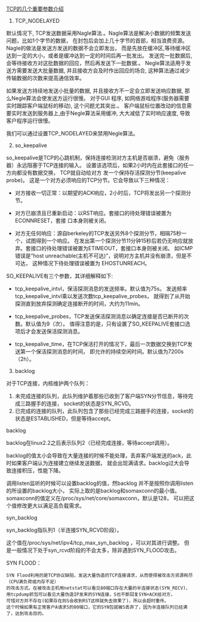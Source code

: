 [TCP的几个重要参数介绍](http://blog.csdn.net/abc86319253/article/details/50751734)

1. TCP_NODELAYED

默认情况下, TCP发送数据采用Nagle算法.。Nagle算法是解决小数据的频繁发送问题，比如1个字节的数据，
在封包后会加上几十字节的首部，相当浪费资源。Nagle的做法是发送方发送的数据不会立即发出，
而是先放在缓冲区,等待缓冲区达到一定的大小，或者是缓冲达到一定的时间后再一批发出。 
发送完一批数据后, 会等待接收方对这批数据的回应，然后再发送下一批数据.。
Negle算法适用于发送方需要发送大批量数据, 并且接收方会及时作出回应的场合, 
这种算法通过减少传输数据的次数来提高通信效率。

如果发送方持续地发送小批量的数据, 并且接收方不一定会立即发送响应数据, 那么Negle算法会使发送方运行很慢。
对于GUI 程序, 如网络游戏程序(服务器需要实时跟踪客户端鼠标的移动), 这个问题尤其突出.。
客户端鼠标位置改动的信息需要实时发送到服务器上,由于Negle算法采用缓冲, 大大减低了实时响应速度, 
导致客户程序运行很慢。

我们可以通过设置TCP_NODELAYED来禁用Negle算法。

2. so_keepalive

so_keepalive是TCP的心跳机制，保持连接检测对方主机是否崩溃，避免（服务器）永远阻塞于TCP连接的输入。
设置该选项后，如果2小时内在此套接口的任一方向都没有数据交换，
TCP就自动给对方 发一个保持存活探测分节(keepalive probe)。
这是一个对方必须响应的TCP分节。它会导致以下三种情况：

* 对方接收一切正常：以期望的ACK响应，2小时后，TCP将发出另一个探测分节。

* 对方已崩溃且已重新启动：以RST响应。套接口的待处理错误被置为ECONNRESET，套接 口本身则被关闭。

* 对方无任何响应：源自berkeley的TCP发送另外8个探测分节，相隔75秒一个，试图得到一个响应。
在发出第一个探测分节11分钟15秒后若仍无响应就放弃。套接口的待处理错误被置为ETIMEOUT，套接口本身则被关闭。
如ICMP错误是“host unreachable(主机不可达)”，说明对方主机并没有崩溃，但是不可达，
这种情况下待处理错误被置为 EHOSTUNREACH。

SO_KEEPALIVE有三个参数，其详细解释如下:

* tcp_keepalive_intvl，保活探测消息的发送频率。默认值为75s。
发送频率tcp_keepalive_intvl乘以发送次数tcp_keepalive_probes，
就得到了从开始探测直到放弃探测确定连接断开的时间，大约为11min。

* tcp_keepalive_probes，TCP发送保活探测消息以确定连接是否已断开的次数。默认值为9（次）。
值得注意的是，只有设置了SO_KEEPALIVE套接口选项后才会发送保活探测消息。

* tcp_keepalive_time，在TCP保活打开的情况下，最后一次数据交换到TCP发送第一个保活探测消息的时间，
即允许的持续空闲时间。默认值为7200s（2h）。

3. backlog

对于TCP连接，内核维护两个队列： 
1. 未完成连接的队列，此队列维护着那些已收到了客户端SYN分节信息，等待完成三路握手的连接，
socket的状态是SYN_RCVD。 
2. 已完成的连接的队列，此队列包含了那些已经完成三路握手的连接，socket的状态是ESTABLISHED，但是等待accept。

backlog

backlog在linux2.2之后表示队列2（已经完成连接，等待accept调用）。

backlog的值太小会导致在大量连接的时候不能处理，丢弃客户端发送的ack，此时如果客户端认为连接建立继续发送数据，
就会出现满请求。backlog过大会导致连接积压，性能下降。

调用listen监听的时候可以设置backlog的值，然backlog 并不是按照你调用listen的所设置的backlog大小，
实际上取的是backlog和somaxconn的最小值。somaxconn的值定义在/proc/sys/net/core/somaxconn，默认是128，
可以把这个值修改更大以满足高负载需求。

syn_backlog

syn_backlog指队列1（半连接SYN_RCVD阶段）。

这个值在/proc/sys/net/ipv4/tcp_max_syn_backlog ，可以对其进行调整。
但是一般情况下处于syn_rcvd阶段的不会太多，除非遇到SYN_FLOOD攻击。

SYN FLOOD：

    SYN Flood利用的是TCP协议缺陷，发送大量伪造的TCP连接请求，从而使得被攻击方资源耗尽（CPU满负荷或内存不足）
    的攻击方式。在被攻击主机用netstat可以看见80端口存在大量的半连接状态(SYN_RECV)，
    用tcpdump抓包可以看见大量伪造IP发来的SYN连接，S也不断回复SYN+ACK给对方，
    可惜对方并不存在(如果存在则S会收到RST这样就失去效果了)，所以会超时重传。
    这个时候如果有正常客户A请求S的80端口，它的SYN包就被S丢弃了，因为半连接队列已经满了，达到攻击目的。